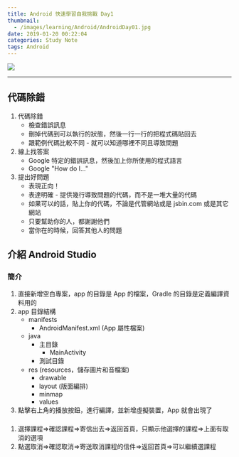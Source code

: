```yaml
---
title: Android 快速學習自我挑戰 Day1
thumbnail:
  - /images/learning/Android/AndroidDay01.jpg
date: 2019-01-20 00:22:04
categories: Study Note
tags: Android
---
```

<img src="/images/learning/Android/AndroidDay01.jpg">

***
## 代碼除錯
1. 代碼除錯
    - 檢查錯誤訊息
    - 刪掉代碼到可以執行的狀態，然後一行一行的把程式碼貼回去
    - 跟範例代碼比較不同 - 就可以知道哪裡不同且導致問題
2. 線上找答案
    - Google 特定的錯誤訊息，然後加上你所使用的程式語言
    - Google "How do I..."
3. 提出好問題
    - 表現正向！
    - 表達明確 - 提供幾行導致問題的代碼，而不是一堆大量的代碼
    - 如果可以的話，貼上你的代碼，不論是代管網站或是 jsbin.com 或是其它網站
    - 只要幫助你的人，都謝謝他們
    - 當你在的時候，回答其他人的問題
## 介紹 Android Studio
### 簡介
1. 直接新增空白專案，app 的目錄是 App 的檔案，Gradle 的目錄是定義編譯資料用的
2. app 目錄結構
    - manifests
        - AndroidManifest.xml (App 屬性檔案)
    - java
        - 主目錄
            - MainActivity
        - 測試目錄
    - res (resources，儲存圖片和音檔案)
        - drawable
        - layout (版面編排)
        - minmap
        - values
3. 點擊右上角的播放按鈕，進行編譯，並新增虛擬裝置，App 就會出現了
### 







1. 選擇課程=>確認課程=>寄信出去=>返回首頁，只顯示他選擇的課程=>上面有取消的選項
2. 點選取消=>確認取消=>寄送取消課程的信件=>返回首頁=>可以繼續選課程